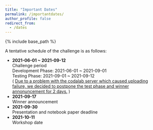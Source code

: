 ```yaml
---
title: "Important Dates"
permalink: /importantdates/
author_profile: false
redirect_from:
  - /dates
---
```


{% include base_path %}

A tentative schedule of the challenge is as follows: 

- **2021-06-01 ~ 2021-09-12**<br>
Challenge period <br>
Development Phase: 2021-06-01 ~ 2021-09-01<br>
Testing Phase: 2021-09-01 ~ 2021-09-12<br>
( <u>Due to a problem with the codalab server which caused uploading failure, we decided to postpone the test phase and winner annonuncement for 2 days.</u> )
- **2021-09-17**<br>Winner announcement 
- **2021-09-30**<br>Presentation and notebook paper deadline 
- **2021-10-11**<br>Workshop date 
